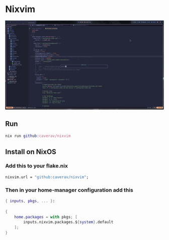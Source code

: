 # Nixvim

![Screenshot](./preview.png)

## Run
```Nix
nix run github:caverav/nixvim
```

## Install on NixOS
### Add this to your flake.nix
```Nix
nixvim.url = "github:caverav/nixvim";
```
### Then in your home-manager configuration add this
```Nix
{ inputs, pkgs, ... }:

{
    home.packages = with pkgs; [
        inputs.nixvim.packages.${system}.default
    ];
}
```
